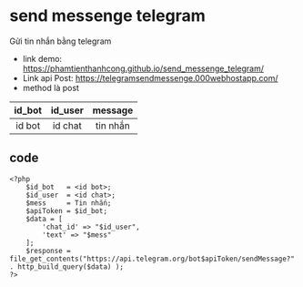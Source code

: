 # send messenge telegram
Gửi tin nhắn bằng telegram

- link demo: https://phamtienthanhcong.github.io/send_messenge_telegram/
- Link api Post: https://telegramsendmessenge.000webhostapp.com/
- method là post

| id_bot | id_user | message |
| :---: | :---: | :---: |
| id bot | id chat | tin nhắn |

## code 
```
<?php
    $id_bot   = <id bot>;
    $id_user  = <id chat>;
    $mess     = Tin nhắn;
    $apiToken = $id_bot;
    $data = [
        'chat_id' => "$id_user",
        'text' => "$mess"
    ];
    $response = file_get_contents("https://api.telegram.org/bot$apiToken/sendMessage?" . http_build_query($data) );
?>
```
